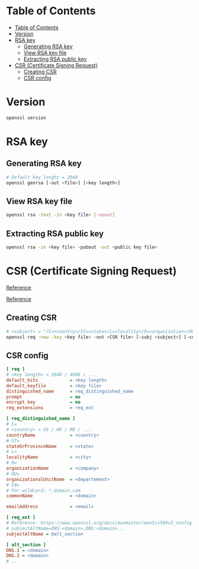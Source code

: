 # Table of Contents
- [Table of Contents](#table-of-contents)
- [Version](#version)
- [RSA key](#rsa-key)
  - [Generating RSA key](#generating-rsa-key)
  - [View RSA key file](#view-rsa-key-file)
  - [Extracting RSA public key](#extracting-rsa-public-key)
- [CSR (Certificate Signing Request)](#csr-certificate-signing-request)
  - [Creating CSR](#creating-csr)
  - [CSR config](#csr-config)

# Version
```sh
openssl version
```

# RSA key

## Generating RSA key

```sh
# Default key lenght = 2048
openssl genrsa [-out <file>] [<key length>]
```

## View RSA key file

```sh
openssl rsa -text -in <key file> [-noout]
```

## Extracting RSA public key

```sh
openssl rsa -in <key file> -pubout -out <public key file>
```

# CSR (Certificate Signing Request)

[Reference](https://www.digicert.com/ssl-support/openssl-quick-reference-guide.htm)

[Reference](https://www.openssl.org/docs/manmaster/man1/req.html)

## Creating CSR

```sh
# <subject> = "/C=<country>/ST=<state>/L=<locality>/O=<organization>/OU=<organizational unit>/CN=<common name>/emailAddress=<email>"
openssl req -new -key <key file> -out <CSR file> [-subj <subject>] [-config <config file>]
```

## CSR config

```ini
[ req ]
# <key length> = 2048 / 4096 / ...
default_bits            = <key length>
default_keyfile         = <key file>
distinguished_name      = req_distinguished_name
prompt                  = no
encrypt_key             = no
req_extensions          = req_ext

[ req_distinguished_name ]
# C=
# <country> = US / HK / MO / ...
countryName             = <country>
# ST=
stateOrProvinceName     = <state>
# L=
localityName            = <city>
# O=
organizationName        = <company>
# OU=
organizationalUnitName  = <departement>
# CN=
# For wildcard: *.domain.com
commonName              = <domain>

emailAddress            = <email>

[ req_ext ]
# Reference: https://www.openssl.org/docs/manmaster/man5/x509v3_config.html#Subject-Alternative-Name
# subjectAltName=DNS:<domain>,DNS:<domain>...
subjectAltName = @alt_section

[ alt_section ]
DNS.1 = <domain>
DNS.2 = <domain>
# ...
```
